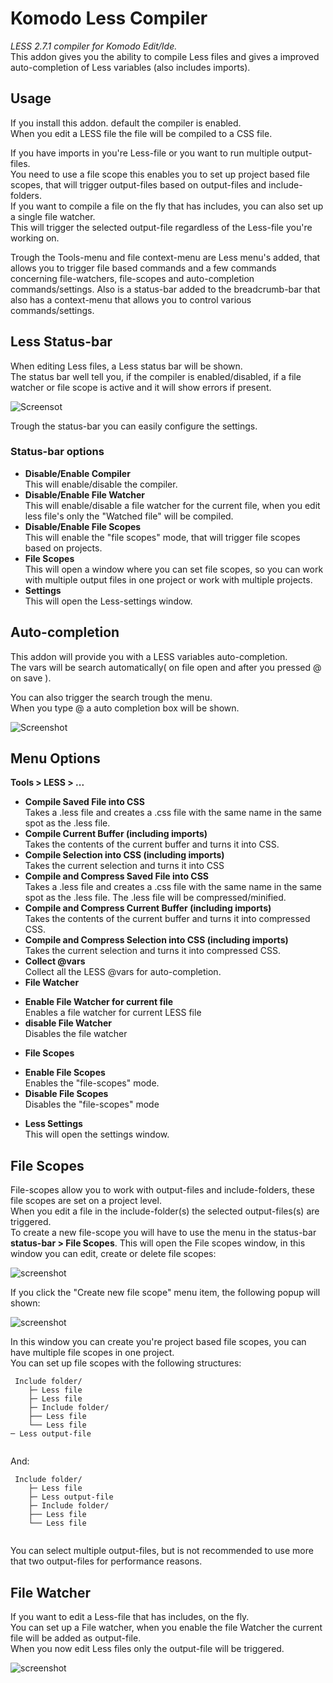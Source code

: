 # Komodo Less Compiler
*LESS 2.7.1 compiler for Komodo Edit/Ide.*  
This addon gives you the ability to compile Less files and gives a improved auto-completion of Less variables (also includes imports).

## Usage
If you install this addon. default the compiler is enabled.  
When you edit a LESS file the file will be compiled to a CSS file.

If you have imports in you're Less-file or you want to run multiple output-files.  
You need to use a file scope this enables you to set up project based file scopes, that will trigger output-files based on output-files and include-folders.  
If you want to compile a file on the fly that has includes, you can also set up a single file watcher.  
This will trigger the selected output-file regardless of the Less-file you're working on.

Trough the Tools-menu and file context-menu are Less menu's added, that allows you to trigger file based commands and a few commands concerning file-watchers, file-scopes and auto-completion commands/settings.
Also is a status-bar added to the breadcrumb-bar that also has a context-menu that allows you to control various commands/settings.

## Less Status-bar
When editing Less files, a Less status bar will be shown.  
The status bar well tell you, if the compiler is enabled/disabled, if a file watcher or file scope is active and it will show errors if present.

![Screensot](screenshot01.png)

Trough the status-bar you can easily configure the settings.

### Status-bar options
 * **Disable/Enable Compiler**  
 This will enable/disable the compiler.
 * **Disable/Enable File Watcher**  
 This will enable/disable a file watcher for the current file, when you edit less file's only the "Watched file" will be compiled.
 * **Disable/Enable File Scopes**  
 This will enable the "file scopes" mode, that will trigger file scopes based on projects.
 * **File Scopes**  
 This will open a window where you can set file scopes, so you can work with multiple output files in one project or work with multiple projects.
 * **Settings**  
 This will open the Less-settings window.

## Auto-completion
This addon will provide you with a LESS variables auto-completion.  
The vars will be search automatically( on file open and after you pressed @ on save ).

You can also trigger the search trough the menu.  
When you type @ a auto completion box will be shown.

![Screenshot](Screenshot02.png)

## Menu Options
**Tools > LESS > ...**
 * **Compile Saved File into CSS**  
 Takes a .less file and creates a .css file with the same name in the same spot as the .less file.
 * **Compile Current Buffer (including imports)**  
 Takes the contents of the current buffer and turns it into CSS.
 * **Compile Selection into CSS (including imports)**  
 Takes the current selection and turns it into CSS
 * **Compile and Compress Saved File into CSS**  
 Takes a .less file and creates a .css file with the same name in the same spot as the .less file. The .less file will be compressed/minified.
 * **Compile and Compress Current Buffer (including imports)**  
 Takes the contents of the current buffer and turns it into compressed CSS.
 * **Compile and Compress Selection into CSS (including imports)**  
 Takes the current selection and turns it into compressed CSS.
 * **Collect @vars**  
 Collect all the LESS @vars for auto-completion.
 * **File Watcher**
  - **Enable File Watcher for current file**   
  Enables a file watcher for current LESS file
  - **disable File Watcher**  
  Disables the file watcher
 * **File Scopes**  
  - **Enable File Scopes**  
  Enables the "file-scopes" mode.
  - **Disable File Scopes**  
  Disables the "file-scopes" mode
 * **Less Settings**  
 This will open the settings window.
 
## File Scopes
File-scopes allow you to work with output-files and include-folders, these file scopes are set on a project level.  
When you edit a file in the include-folder(s) the selected output-files(s) are triggered.  
To create a new file-scope you will have to use the menu in the status-bar **status-bar > File Scopes**.
This will open the File scopes window, in this window you can edit, create or delete file scopes:
 
![screenshot](screenshot03.png)
 
If you click the "Create new file scope" menu item, the following popup will shown:
 
![screenshot](screenshot04.png)
 
In this window you can create you're project based file scopes, you can have multiple file scopes in one project.  
You can set up file scopes with the following structures:
 
```
 Include folder/
    ├─ Less file
    ├─ Less file
    ├─ Include folder/
    ├── Less file
    └── Less file   
─ Less output-file
 
```
 
 And:
 
```
 Include folder/
    ├─ Less file
    ├─ Less output-file
    ├─ Include folder/
    ├── Less file
    └── Less file
	
```
 
You can select multiple output-files, but is not recommended to use more that two output-files for performance reasons.
 
## File Watcher
If you want to edit a Less-file that has includes, on the fly.  
You can set up a File watcher, when you enable the file Watcher the current file will be added as output-file.  
When you now edit Less files only the output-file will be triggered.

![screenshot](screenshot05.png)

